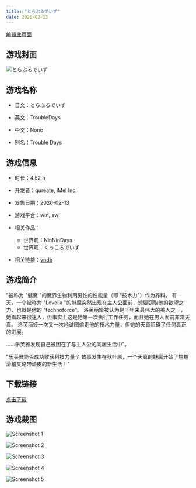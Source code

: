 ```yaml
---
title: "とらぶるでいず"
date: 2020-02-13
---
```

[编辑此页面](https://github.com/ACG-3/ADV3-source/blob/main/source/_posts/%E3%81%A8%E3%82%89%E3%81%B6%E3%82%8B%E3%81%A7%E3%81%84%E3%81%9A.md)

## 游戏封面

![とらぶるでいず](https%3A//pan.timero.xyz/onedrive/img_lib_001/%E3%81%A8%E3%82%89%E3%81%B6%E3%82%8B%E3%81%A7%E3%81%84%E3%81%9A_cover.avif)


## 游戏名称

- 日文：とらぶるでいず
- 英文：TroubleDays
- 中文：None

- 别名：Trouble Days


## 游戏信息

- 时长：4.52 h
- 开发者：qureate, iMel Inc.
- 发售日期：2020-02-13
- 游戏平台：win, swi
- 相关作品：
   - 世界观：NinNinDays
   - 世界观：くっころでいず

- 相关链接：[vndb](https://vndb.org/v27751)


## 游戏简介

"被称为 "魅魔 "的魔界生物利用男性的性能量（即 "技术力"）作为养料。
有一天，一个被称为 "Lovelia "的魅魔突然出现在主人公面前，想要窃取他的欲望之力，也就是他的 "technoforce"。
洛芙丽娅被认为是千年来最伟大的美人之一，她看起来很迷人，但事实上这是她第一次执行工作任务，而且她在男人面前非常天真。
洛芙丽娅一次又一次地试图偷走他的技术力量，但她的天真阻碍了任何真正的进展。

......乐芙雅发现自己被困在了与主人公的同居生活中"。

"乐芙雅能否成功收获科技力量？
故事发生在秋叶原，一个天真的魅魔开始了尴尬滑稽又略带顽皮的新生活！"




## 下载链接

[点击下载](https://pan.timero.xyz/onedrive/adv_lib_001/%E3%81%A8%E3%82%89%E3%81%B6%E3%82%8B%E3%81%A7%E3%81%84%E3%81%9A)


## 游戏截图


![Screenshot 1](https%3A//pan.timero.xyz/onedrive/img_lib_001/%E3%81%A8%E3%82%89%E3%81%B6%E3%82%8B%E3%81%A7%E3%81%84%E3%81%9A_Screenshot_1.avif)

![Screenshot 2](https%3A//pan.timero.xyz/onedrive/img_lib_001/%E3%81%A8%E3%82%89%E3%81%B6%E3%82%8B%E3%81%A7%E3%81%84%E3%81%9A_Screenshot_2.avif)

![Screenshot 3](https%3A//pan.timero.xyz/onedrive/img_lib_001/%E3%81%A8%E3%82%89%E3%81%B6%E3%82%8B%E3%81%A7%E3%81%84%E3%81%9A_Screenshot_3.avif)

![Screenshot 4](https%3A//pan.timero.xyz/onedrive/img_lib_001/%E3%81%A8%E3%82%89%E3%81%B6%E3%82%8B%E3%81%A7%E3%81%84%E3%81%9A_Screenshot_4.avif)

![Screenshot 5](https%3A//pan.timero.xyz/onedrive/img_lib_001/%E3%81%A8%E3%82%89%E3%81%B6%E3%82%8B%E3%81%A7%E3%81%84%E3%81%9A_Screenshot_5.avif)

